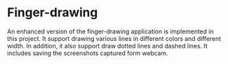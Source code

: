 # Finger-drawing
An enhanced version of the finger-drawing application is implemented in this project. It support drawing various lines in different colors and different width. In addition, it also support draw dotted lines and dashed lines. It includes saving the screenshots captured form webcam.
